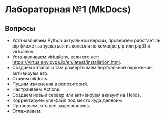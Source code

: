 # Лабораторная №1 (MkDocs)

## Вопросы
* Устанавливаем Python актуальной версии, проверяем работает ли pip (может запускаться из консоли по команде pip или pip3) и virtualenv.
* Устанавливаем virtualenv, если его нет: https://virtualenv.pypa.io/en/latest/installation.html.
* Создаем каталог и там развертываем виртуальное окружение, активируем его.
* Ставим mkdocs
* Пушим изменения в репозиторий. 
* Настраиваем Actions.
* Создаем новый сервер или активируем аккаунт на Helios. 
* Корректируем yml-файл под место куда деплоим
* Проверяем, что все задеплоилось. 
* Отлаживаем. 

